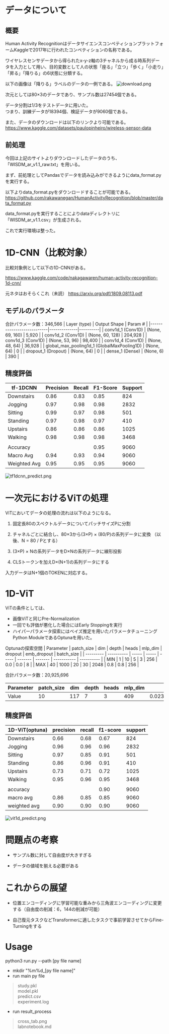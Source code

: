 # データについて

## 概要
Human Activity RecognitionはデータサイエンスコンペティションプラットフォームKaggleで2017年に行われたコンペティションの名称である。  

ワイヤレスセンサデータから得られたx-y-z軸の3チャネルから成る時系列データを入力として用い、目的変数として人の状態「座る」「立つ」「歩く」「小走り」「昇る」「降りる」の6状態に分類する。  

以下の画像は「降りる」ラベルのデータの一例である。
![download.png](https://qiita-image-store.s3.ap-northeast-1.amazonaws.com/0/3487085/e13d1acb-156b-d9b3-b1e6-39cba7c5671b.png)

次元としては80×3のデータであり、サンプル数は27454個である。  

データ分割は1/3をテストデータに用いた。  
つまり、訓練データが18394個、検証データが9060個である。

また、データのダウンロードは以下のリンクより可能である。  
https://www.kaggle.com/datasets/paulopinheiro/wireless-sensor-data  

## 前処理
今回は上記のサイトよりダウンロードしたデータのうち、「WISDM_ar_v1.1_raw.txt」を用いる。  

まず、前処理としてPandasでデータを読み込みができるようにdata_format.pyを実行する。  

以下よりdata_format.pyをダウンロードすることが可能である。  
https://github.com/rakawanegan/HumanActivityRecognition/blob/master/data_format.py

data_format.pyを実行することによりdataディレクトリに「WISDM_ar_v1.1.csv」が生成される。  

これで実行環境は整った。

# 1D-CNN（比較対象）

比較対象例として以下の1D-CNNがある。

https://www.kaggle.com/code/nakagawaren/human-activity-recognition-1d-cnn/

元ネタはおそらくこれ（未読）
https://arxiv.org/pdf/1809.08113.pdf

## モデルのパラメータ

合計パラメータ数：346,566
| Layer (type)              | Output Shape | Param #  |
|---------------------------|--------------|----------|
| conv1d_1 (Conv1D)         | (None, 69, 160)  | 5,920  |
| conv1d_2 (Conv1D)         | (None, 60, 128)  | 204,928  |
| conv1d_3 (Conv1D)         | (None, 53, 96)   | 98,400  |
| conv1d_4 (Conv1D)         | (None, 48, 64)   | 36,928  |
| global_max_pooling1d_1 (GlobalMaxPooling1D) | (None, 64) | 0  |
| dropout_1 (Dropout)       | (None, 64)  | 0  |
| dense_1 (Dense)           | (None, 6)   | 390  |

## 精度評価

|   tf-1DCNN  | Precision | Recall | F1-Score | Support |
|-------------|-----------|--------|----------|---------|
| Downstairs  |   0.86    |  0.83  |   0.85   |   824   |
| Jogging     |   0.97    |  0.98  |   0.98   |  2832   |
| Sitting     |   0.99    |  0.97  |   0.98   |   501   |
| Standing    |   0.97    |  0.98  |   0.97   |   410   |
| Upstairs    |   0.86    |  0.86  |   0.86   |  1025   |
| Walking     |   0.98    |  0.98  |   0.98   |  3468   |
|             |           |        |          |         |
| Accuracy    |           |        |   0.95   |  9060   |
| Macro Avg   |   0.94    |  0.93  |   0.94   |  9060   |
| Weighted Avg|   0.95    |  0.95  |   0.95   |  9060   |

![tf1dcnn_predict.png](https://qiita-image-store.s3.ap-northeast-1.amazonaws.com/0/3487085/313373a7-b334-b632-f796-6c90811363e1.png)

# 一次元におけるViTの処理

ViTにおいてデータの処理の流れは以下のようになる。

1. 固定長80のスペクトルデータについてパッチサイズPに分割    

2. チャネルごとに結合し、80×3から(3×P) × (80/P)の系列データに変換
（以後、N = 80 / Pとする）  

3. (3×P) × Nの系列データをD×Nの系列データに線形投影

4. CLSトークンを加えD×(N+1)の系列データにする

入力データはN+1個のTOKENに対応する。


# 1D-ViT

ViTの条件としては、
- 画像ViTと同じPre-Normalization
- 一回でも評価が悪化した場合にはEarly Stoppingを実行
- ハイパーパラメータ探索にはベイズ推定を用いたパラメータチューニングPython ModuleであるOptunaを用いた。

Optunaの探索空間
| Parameter | patch_size | dim   | depth | heads | mlp_dim | dropout | emb_dropout | batch_size |
| --------- | ---------- | ----- | ----- | ----- | ------- | ------- | ----------- | ---------- |
| MIN       | 1          | 10    | 5     | 3     | 256     | 0.0     | 0.0         | 8          |
| MAX       | 40         | 1000  | 20    | 30    | 2048    | 0.8     | 0.8         | 256        |


合計パラメータ数：20,925,696

| Parameter     | patch_size | dim  | depth | heads | mlp_dim | dropout              | emb_dropout          | batch_size |
|---------------|------------|------|-------|-------|---------|----------------------|----------------------|------------|
| Value         | 10         | 117  | 7     | 3     | 409     | 0.02396243350698014  | 0.07984604757032415  | 256        |


## 精度評価

|1D-ViT(optuna)| precision | recall | f1-score | support |
|--------------|-----------|--------|----------|---------|
| Downstairs   |   0.66    |  0.68  |   0.67   |   824   |
| Jogging      |   0.96    |  0.96  |   0.96   |   2832  |
| Sitting      |   0.97    |  0.85  |   0.91   |   501   |
| Standing     |   0.86    |  0.96  |   0.91   |   410   |
| Upstairs     |   0.73    |  0.71  |   0.72   |   1025  |
| Walking      |   0.95    |  0.96  |   0.95   |   3468  |
|              |           |        |          |         |
| accuracy     |           |        |   0.90   |   9060  |
| macro avg    |   0.86    |  0.85  |   0.85   |   9060  |
| weighted avg | 0.90    |  0.90  |   0.90   |   9060  |

![vit1d_predict.png](https://qiita-image-store.s3.ap-northeast-1.amazonaws.com/0/3487085/915b9c1f-f21f-8022-f4e3-c24d4c5a5ae0.png)


# 問題点の考察
- サンプル数に対して自由度が大きすぎる

- データの値域を揃える必要がある

# これからの展望
- 位置エンコーディングに学習可能な重みから三角波エンコーディングに変更する（自由度の削減：6，144の削減が可能）

- 自己復元タスクなどTransformerに適したタスクで事前学習させてからFine-Turningをする


# Usage

python3 run.py --path [py file name]

- mkdir "%m%d_[py file name]"
- run main py file
> study.pkl  
> model.pkl  
> predict.csv  
> experiment.log  
- run result_process
> cross_tab.png  
> labnotebook.md  